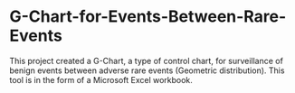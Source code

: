 # G-Chart-for-Events-Between-Rare-Events
This project created a G-Chart, a type of control chart, for surveillance of benign events between adverse rare events (Geometric distribution). This tool is in the form of a Microsoft Excel workbook.
